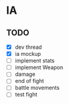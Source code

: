 # IA

## TODO

- [x] dev thread
- [x] ia mockup
- [ ] implement stats
- [ ] implement Weapon
- [ ] damage
- [ ] end of fight
- [ ] battle movements
- [ ] test fight